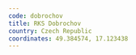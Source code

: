 ```yaml
---
code: dobrochov
title: RKS Dobrochov
country: Czech Republic
coordinates: 49.384574, 17.123438
---
```

